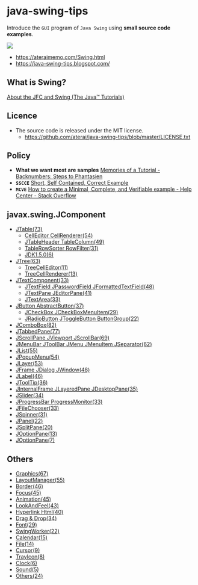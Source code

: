 java-swing-tips
===============
Introduce the `GUI` program of `Java Swing` using **small source code examples**.

<img src="https://lh3.ggpht.com/_9Z4BYR88imo/TQslJy3MxYI/AAAAAAAAAts/xrxOCvbp-0A/s800/screenshots.png" />

- https://ateraimemo.com/Swing.html
- https://java-swing-tips.blogspot.com/

What is Swing?
---------------
[About the JFC and Swing (The Java™ Tutorials)][0]

Licence
---------------
- The source code is released under the MIT license.
    - https://github.com/aterai/java-swing-tips/blob/master/LICENSE.txt

Policy
---------------
- **What we want most are samples** [Memories of a Tutorial - Backnumbers: Steps to Phantasien][1]
- **`SSCCE`** [Short, Self Contained, Correct Example][2]
- **`MCVE`** [How to create a Minimal, Complete, and Verifiable example - Help Center - Stack Overflow][3]

javax.swing.JComponent
---------------
- [JTable(73)](https://ateraimemo.com/Swing/_JTable.html)
    - [CellEditor CellRenderer(54)](https://ateraimemo.com/Swing/_CellEditor.html)
    - [JTableHeader TableColumn(49)](https://ateraimemo.com/Swing/_JTableHeader.html)
    - [TableRowSorter RowFilter(31)](https://ateraimemo.com/Swing/_TableRowSorter.html)
    - [JDK1.5.0(6)](https://ateraimemo.com/Swing/_JTable1.5.0.html)
- [JTree(63)](https://ateraimemo.com/Swing/_JTree.html)
    - [TreeCellEditor(11)](https://ateraimemo.com/Swing/_TreeCellEditor.html)
    - [TreeCellRenderer(13)](https://ateraimemo.com/Swing/_TreeCellRenderer.html)
- [JTextComponent(33)](https://ateraimemo.com/Swing/_JTextComponent.html)
    - [JTextField JPasswordField JFormattedTextField(48)](https://ateraimemo.com/Swing/_JTextField.html)
    - [JTextPane JEditorPane(41)](https://ateraimemo.com/Swing/_JTextPane.html)
    - [JTextArea(33)](https://ateraimemo.com/Swing/_JTextArea.html)
- [JButton AbstractButton(37)](https://ateraimemo.com/Swing/_JButton.html)
    - [JCheckBox JCheckBoxMenuItem(29)](https://ateraimemo.com/Swing/_JCheckBox.html)
    - [JRadioButton JToggleButton ButtonGroup(22)](https://ateraimemo.com/Swing/_JRadioButton.html)
- [JComboBox(82)](https://ateraimemo.com/Swing/_JComboBox.html)
- [JTabbedPane(77)](https://ateraimemo.com/Swing/_JTabbedPane.html)
- [JScrollPane JViewport JScrollBar(69)](https://ateraimemo.com/Swing/_JScrollPane.html)
- [JMenuBar JToolBar JMenu JMenuItem JSeparator(62)](https://ateraimemo.com/Swing/_JMenuBar.html)
- [JList(55)](https://ateraimemo.com/Swing/_JList.html)
- [JPopupMenu(54)](https://ateraimemo.com/Swing/_JPopupMenu.html)
- [JLayer(53)](https://ateraimemo.com/Swing/_JLayer.html)
- [JFrame JDialog JWindow(48)](https://ateraimemo.com/Swing/_JFrame.html)
- [JLabel(46)](https://ateraimemo.com/Swing/_JLabel.html)
- [JToolTip(36)](https://ateraimemo.com/Swing/_JToolTip.html)
- [JInternalFrame JLayeredPane JDesktopPane(35)](https://ateraimemo.com/Swing/_JInternalFrame.html)
- [JSlider(34)](https://ateraimemo.com/Swing/_JSlider.html)
- [JProgressBar ProgressMonitor(33)](https://ateraimemo.com/Swing/_JProgressBar.html)
- [JFileChooser(33)](https://ateraimemo.com/Swing/_JFileChooser.html)
- [JSpinner(31)](https://ateraimemo.com/Swing/_JSpinner.html)
- [JPanel(22)](https://ateraimemo.com/Swing/_JPanel.html)
- [JSplitPane(20)](https://ateraimemo.com/Swing/_JSplitPane.html)
- [JOptionPane(13)](https://ateraimemo.com/Swing/_JOptionPane.html)
- [JOptionPane(7)](https://ateraimemo.com/Swing/_JColorChooser.html)

Others
---------------
- [Graphics(67)](https://ateraimemo.com/Swing/_Graphics.html)
- [LayoutManager(55)](https://ateraimemo.com/Swing/_Layout.html)
- [Border(46)](https://ateraimemo.com/Swing/_Border.html)
- [Focus(45)](https://ateraimemo.com/Swing/_Focus.html)
- [Animation(45)](https://ateraimemo.com/Swing/_Animation.html)
- [LookAndFeel(43)](https://ateraimemo.com/Swing/_LookAndFeel.html)
- [Hyperlink Html(40)](https://ateraimemo.com/Swing/_Hyperlink.html)
- [Drag & Drop(34)](https://ateraimemo.com/Swing/_DnD.html)
- [Font(29)](https://ateraimemo.com/Swing/_Font.html)
- [SwingWorker(22)](https://ateraimemo.com/Swing/_SwingWorker.html)
- [Calendar(15)](https://ateraimemo.com/Swing/_Calendar.html)
- [File(14)](https://ateraimemo.com/Swing/_File.html)
- [Cursor(9)](https://ateraimemo.com/Swing/_Cursor.html)
- [TrayIcon(8)](https://ateraimemo.com/Swing/_TrayIcon.html)
- [Clock(6)](https://ateraimemo.com/Swing/_Clock.html)
- [Sound(5)](https://ateraimemo.com/Swing/_Sound.html)
- [Others(24)](https://ateraimemo.com/Swing/_Others.html)

[0]: https://docs.oracle.com/javase/tutorial/uiswing/start/about.html
[1]: http://steps.dodgson.org/bn/2007/07/06/
[2]: http://sscce.org/
[3]: https://stackoverflow.com/help/mcve
